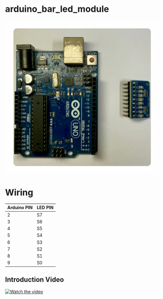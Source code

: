 # arduino_bar_led_module
<img src="Arduino%20Led.png" alt="My Image" width="500" height="500">

# Wiring

| Arduino PIN | LED PIN |
|----------|----------|
| 2 | S7 |
| 3 | S6 |
| 4 | S5 |
| 5 | S4 |
| 6 | S3 |
| 7 | S2 |
| 8 | S1 |
| 9 | S0 |

## Introduction Video
[![Watch the video](https://youtu.be/UFIQx77ky4c?si=unWk9NZG2UsPJK_0/maxresdefault.jpg)](https://youtu.be/UFIQx77ky4c?si=unWk9NZG2UsPJK_0)
